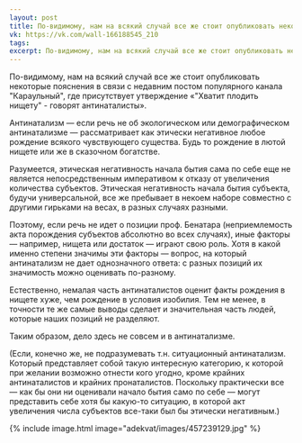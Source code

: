 ```yaml
---
layout: post
title: По-видимому, нам на всякий случай все же стоит опубликовать некоторые пояснения в связи...
vk: https://vk.com/wall-166188545_210
tags: 
excerpt: По-видимому, нам на всякий случай все же стоит опубликовать некоторые пояснения в связи с недавним постом популярного канала "Караульный", где присутствует утверждение «"Хватит плодить нищету" - говорят антинаталисты».
---
```

По-видимому, нам на всякий случай все же стоит опубликовать некоторые пояснения в связи с недавним постом популярного канала "Караульный", где присутствует утверждение «"Хватит плодить нищету" - говорят антинаталисты».

Антинатализм — если речь не об экологическом или демографическом антинатализме — рассматривает как этически негативное любое рождение всякого чувствующего существа. Будь то рождение в лютой нищете или же в сказочном богатстве.

Разумеется, этическая негативность начала бытия сама по себе еще не является непосредственным императивом к отказу от увеличения количества субъектов. Этическая негативность начала бытия субъекта, будучи универсальной, все же пребывает в некоем наборе совместно с другими гирьками на весах, в разных случаях разными.

Поэтому, если речь не идет о позиции проф. Бенатара (неприемлемость акта порождения субъектов абсолютно во всех случаях), иные факторы — например, нищета или достаток — играют свою роль. Хотя в какой именно степени значимы эти факторы — вопрос, на который антинатализм не дает однозначного ответа: с разных позиций их значимость можно оценивать по-разному.

Естественно, немалая часть антинаталистов оценит факты рождения в нищете хуже, чем рождение в условия изобилия. Тем не менее, в точности те же самые выводы сделает и значительная часть людей, которые наших позиций не разделяют.

Таким образом, дело здесь не совсем и в антинатализме.

(Если, конечно же, не подразумевать т.н. ситуационный антинатализм. Который представляет собой такую интересную категорию, к которой при желании возможно отнести кого угодно, кроме крайних антинаталистов и крайних пронаталистов. Поскольку практически все — как бы они ни оценивали начало бытия само по себе — могут представить себе хотя бы какую-то ситуацию, в которой акт увеличения числа субъектов все-таки был бы этически негативным.)

{% include image.html image="adekvat/images/457239129.jpg" %}